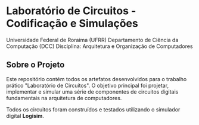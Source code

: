 # Laboratório de Circuitos - Codificação e Simulações

Universidade Federal de Roraima (UFRR)
Departamento de Ciência da Computação (DCC)
Disciplina: Arquitetura e Organização de Computadores

##  Sobre o Projeto

Este repositório contém todos os artefatos desenvolvidos para o trabalho prático "Laboratório de Circuitos".
O objetivo principal foi projetar, implementar e simular uma série de componentes de circuitos digitais fundamentais na arquitetura de computadores.

Todos os circuitos foram construídos e testados utilizando o simulador digital **Logisim**.
